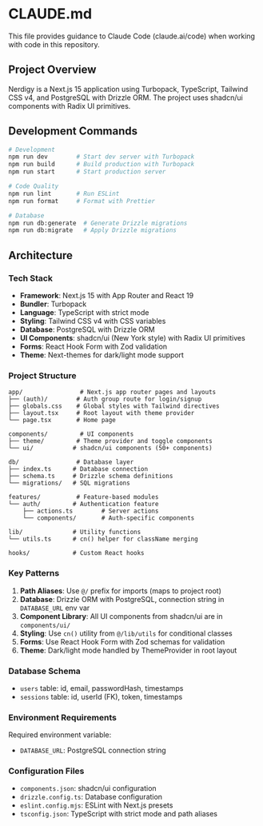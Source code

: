# CLAUDE.md

This file provides guidance to Claude Code (claude.ai/code) when working with code in this repository.

## Project Overview

Nerdigy is a Next.js 15 application using Turbopack, TypeScript, Tailwind CSS v4, and PostgreSQL with Drizzle ORM. The project uses shadcn/ui components with Radix UI primitives.

## Development Commands

```bash
# Development
npm run dev        # Start dev server with Turbopack
npm run build      # Build production with Turbopack
npm run start      # Start production server

# Code Quality
npm run lint       # Run ESLint
npm run format     # Format with Prettier

# Database
npm run db:generate  # Generate Drizzle migrations
npm run db:migrate   # Apply Drizzle migrations
```

## Architecture

### Tech Stack

- **Framework**: Next.js 15 with App Router and React 19
- **Bundler**: Turbopack
- **Language**: TypeScript with strict mode
- **Styling**: Tailwind CSS v4 with CSS variables
- **Database**: PostgreSQL with Drizzle ORM
- **UI Components**: shadcn/ui (New York style) with Radix UI primitives
- **Forms**: React Hook Form with Zod validation
- **Theme**: Next-themes for dark/light mode support

### Project Structure

```
app/                # Next.js app router pages and layouts
├── (auth)/        # Auth group route for login/signup
├── globals.css    # Global styles with Tailwind directives
├── layout.tsx     # Root layout with theme provider
└── page.tsx       # Home page

components/         # UI components
├── theme/         # Theme provider and toggle components
└── ui/           # shadcn/ui components (50+ components)

db/                # Database layer
├── index.ts      # Database connection
├── schema.ts     # Drizzle schema definitions
└── migrations/   # SQL migrations

features/          # Feature-based modules
└── auth/         # Authentication feature
    ├── actions.ts        # Server actions
    └── components/       # Auth-specific components

lib/              # Utility functions
└── utils.ts      # cn() helper for className merging

hooks/            # Custom React hooks
```

### Key Patterns

1. **Path Aliases**: Use `@/` prefix for imports (maps to project root)
2. **Database**: Drizzle ORM with PostgreSQL, connection string in `DATABASE_URL` env var
3. **Component Library**: All UI components from shadcn/ui are in `components/ui/`
4. **Styling**: Use `cn()` utility from `@/lib/utils` for conditional classes
5. **Forms**: Use React Hook Form with Zod schemas for validation
6. **Theme**: Dark/light mode handled by ThemeProvider in root layout

### Database Schema

- `users` table: id, email, passwordHash, timestamps
- `sessions` table: id, userId (FK), token, timestamps

### Environment Requirements

Required environment variable:

- `DATABASE_URL`: PostgreSQL connection string

### Configuration Files

- `components.json`: shadcn/ui configuration
- `drizzle.config.ts`: Database configuration
- `eslint.config.mjs`: ESLint with Next.js presets
- `tsconfig.json`: TypeScript with strict mode and path aliases
